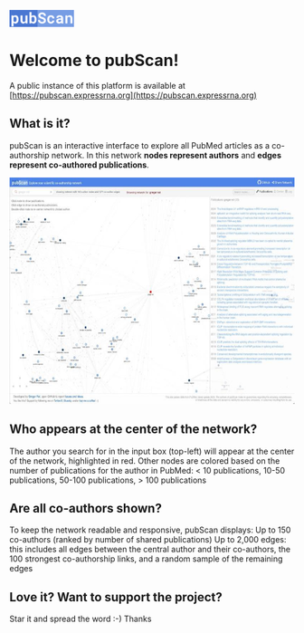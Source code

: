 <picture><img src="web/pubscan_logo.jpg" height="30"/></picture>
# Welcome to pubScan!

A public instance of this platform is available at [https://pubscan.expressrna.org](https://pubscan.expressrna.org)

## What is it?
pubScan is an interactive interface to explore all PubMed articles as a co-authorship network. In this network
<b>nodes represent authors</b> and <b>edges represent co-authored publications</b>.

<picture><img src="web/pubscan_splash.jpg" height="400"/></picture>

## Who appears at the center of the network?
The author you search for in the input box (top-left) will appear at the center of the network, highlighted in red.
Other nodes are colored based on the number of publications for the author in PubMed:
 < 10 publications,  10-50 publications,  50-100 publications,  > 100 publications

## Are all co-authors shown?
To keep the network readable and responsive, pubScan displays:
Up to 150 co-authors (ranked by number of shared publications)
Up to 2,000 edges: this includes all edges between the central author and their co-authors, the 100 strongest co-authorship links, and a random sample of the remaining edges

## Love it? Want to support the project?
Star it and spread the word :-) Thanks
